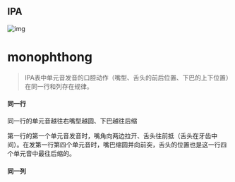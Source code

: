 ## IPA

![img](https://www.englishclub.com/images/pronunciation/Phonemic-Chart.jpg)

# monophthong

> IPA表中单元音发音的口腔动作（嘴型、舌头的前后位置、下巴的上下位置）在同一行和列存在规律。

#### 同一行

同一行的单元音越往右嘴型越圆、下巴越往后缩

第一行的第一个单元音发音时，嘴角向两边拉开、舌头往前抵（舌头在牙齿中间）。在发第一行第四个单元音时，嘴巴缩圆并向前突，舌头的位置也是这一行四个单元音中最往后缩的。

#### 同一列